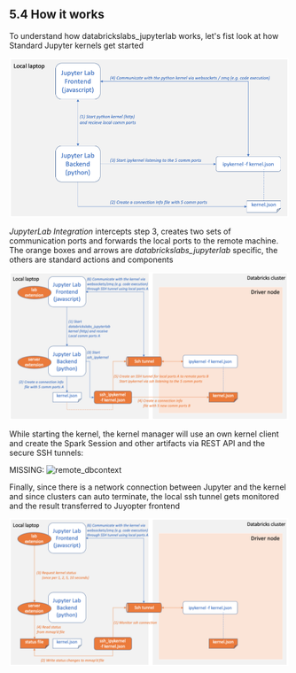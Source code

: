 ## 5.4 How it works

To understand how databrickslabs_jupyterlab works, let's fist look at how Standard Jupyter kernels get started

![standard](standard-ipython.png)

*JupyterLab Integration* intercepts step 3, creates two sets of communication ports and forwards the local ports to the remote machine. The orange boxes and arrows are *databrickslabs_jupyterlab* specific, the others are standard actions and components

![remote_ssh_ipykernel](remote_ssh_ipykernel.png)

While starting the kernel, the kernel manager will use an own kernel client and create the Spark Session and other artifacts via REST API and the secure SSH tunnels:

MISSING: ![remote_dbcontext](remote_spark_context.png)

Finally, since there is a network connection between Jupyter and the kernel and since clusters can auto terminate, the local ssh tunnel gets monitored and the result transferred to Juyopter frontend

![remote_monitoring](remote_monitoring.png)
